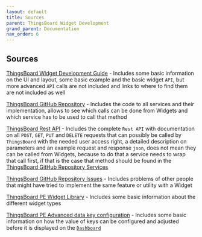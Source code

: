 ```yaml
---
layout: default
title: Sources
parent: ThingsBoard Widget Development
grand_parent: Documentation
nav_order: 6
---
```


## Sources

[ThingsBoard Widget Development Guide](https://thingsboard.io/docs/user-guide/contribution/widgets-development/#introduction) - Includes some basic information on the UI and layout, some basic example and the basic widget `API`, but more advanced `API` calls are not included and links to where to find them are not included as well

[ThingsBoard GitHub Repository](https://github.com/thingsboard/thingsboard/blob/master/) - Includes the code to all services and their implementation, allows to see which calls can be done from Widgets and which service has to be used to call that method

[ThingsBoard Rest API](https://demo.thingsboard.io/swagger-ui/) - Includes the complete `Rest API` with documentation on all `POST`, `GET`, `PUT` and `DELETE` requests that can possibly be called by `ThingsBoard` with the needed user access right, a detailed description on parameters and an example request and response `json`, does not mean they can be called from Widgets, because to do that a service needs to wrap that call first, if that is the case that method should be found in the [ThingsBoard GitHub Repository Services](https://github.com/thingsboard/thingsboard/blob/master/ui-ngx/src/app/core/http/)

[ThingsBoard GitHub Repository Issues](https://github.com/thingsboard/thingsboard/issues) - Includes problems of other people that might have tried to implement the same feature or utility with a Widget

[ThingsBoard PE Widget Library](https://thingsboard.io/docs/pe/user-guide/ui/widget-library/) - Includes some basic information about the different widget types

[ThingsBoard PE Advanced data key configuration](https://thingsboard.io/docs/pe/user-guide/ui/advanced-data-key-configuration/) - Includes some basic information on how the value of keys can be configured and adjusted before it is displayed on the [`Dashboard`](https://thingsboard.io/docs/user-guide/dashboards/)

